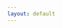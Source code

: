 ```yaml
---
layout: default
---
```


<div class="container">
  <div class="sliding-background"></div>
</div>


<style>
html, body {margin: 0; height: 100%; overflow: hidden}

.container {
  overflow: hidden;
  height:100%
}

.sliding-background {
  background: url("assets/img/stonks.jpg") repeat;
  height: 11880px;
  width: 8920px;
  animation: slide 7s linear infinite;
}

@keyframes slide{
  0%{
    transform: translate3d(-792px, -446px, 0);
  }
  100%{
    transform: translate3d(0px, -892px, 0);
  }
}
</style>
